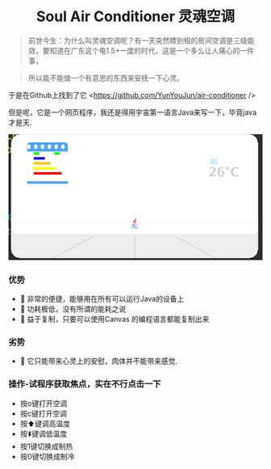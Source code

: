 <h1 align="center">
Soul Air Conditioner 灵魂空调
</h1>

> 前世今生：为什么叫灵魂空调呢？有一天突然瞟到租的房间空调是三级能效，要知道在广东这个电1.5+一度的时代，这是一个多么让人痛心的一件事，

> 所以能不能做一个有意思的东西来安抚一下心灵。


于是在Github上找到了它 <https://github.com/YunYouJun/air-conditioner />

但是呢，它是一个网页程序，我还是得用宇宙第一语言Java来写一下，毕竟java才是天.

<img src="img.png"/>

### 优势

- 📱 非常的便捷，能够用在所有可以运行Java的设备上
- 🔋 功耗极低，没有所谓的能耗之说
- 🔧 益于复制，只要可以使用Canvas 的编程语言都能复制出来

### 劣势

- 💨 它只能带来心灵上的安慰，肉体并不能带来感觉.

### 操作-试程序获取焦点，实在不行点击一下

- 按o键打开空调
- 按c键打开空调
- 按⬆️键调高温度
- 按⬇️键调低温度
- 按1键切换成制热
- 按0键切换成制冷

